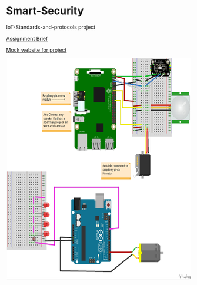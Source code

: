 # Smart-Security
IoT-Standards-and-protocols project

<style> 
.center {
  display: block;
  margin-left: auto;
  margin-right: auto;
  width: 50%;
}
</style>

<a class ="item" target="_blank"  href="https://tutors-svelte.netlify.app/#/talk/iot-protocols-2022.netlify.app/topic-000-Assessments/talk-1/assignment.pdf"> Assignment Brief </p>

<a class ="item" target="_blank"  href="https://iot-standards-and-protocols-project.glitch.me/"> Mock website for project </p>



<img src="images/IotStandards and protocols_bb.jpg" alt="Wiring Diagram" style="width:500px;height:600px;" class="center">


